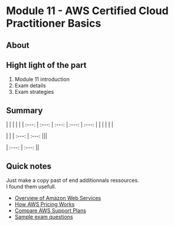 Module 11 - AWS Certified Cloud Practitioner Basics
================


About
------------


Hight light of the part
--
1. Module 11 introduction
2. Exam details
3. Exam strategies

Summary
--

 |  |  |  |  |
| :---: | :---: | :---: | :---: | :---:
| | | | | | 


 |  |
| :---: | :---: 
|||

| :---: | :---:
||


Quick notes
--
Just make a copy past of end additionnals ressources.\
I found them usefull.

* [Overview of Amazon Web Services](https:// "Overview of Amazon Web Services")
* [How AWS Pricing Works](http://d1.awsstatic.com/whitepapers/aws_pricing_overview.pdf "How AWS Pricing Works")
* [Compare AWS Support Plans](https://aws.amazon.com/premiumsupport/plans/ "Compare AWS Support Plans")
* [Sample exam questions](https://d1.awsstatic.com/training-and-certification/docs-cloud-practitioner/AWS-Certified-Cloud-Practitioner_Sample-Questions.pdf "Sample exam questions")

